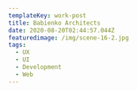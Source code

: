 ```yaml
---
templateKey: work-post
title: Babienko Architects
date: 2020-08-20T02:44:57.044Z
featuredimage: /img/scene-16-2.jpg
tags:
  - UX
  - UI
  - Development
  - Web
---
```

